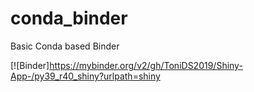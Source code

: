 # conda_binder
Basic Conda based Binder

[![Binder]https://mybinder.org/v2/gh/ToniDS2019/Shiny-App-/py39_r40_shiny?urlpath=shiny
